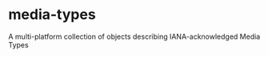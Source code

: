media-types
===========

A multi-platform collection of objects describing IANA-acknowledged Media Types

